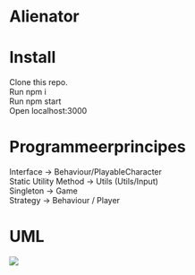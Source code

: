 # Alienator

<h1>Install</h1>
Clone this repo.<br/>
Run npm i <br/>
Run npm start <br/>
Open localhost:3000<br/>

<h1>Programmeerprincipes</h1>
Interface -> Behaviour/PlayableCharacter<br/>
Static Utility Method -> Utils (Utils/Input)<br/>
Singleton -> Game<br/>
Strategy -> Behaviour / Player<br/>

<h1>UML</h1>
<img src="https://www.dropbox.com/s/r6w0xb4rsgdw9wp/Klassen%20Diagram.jpg?dl=1"/>
